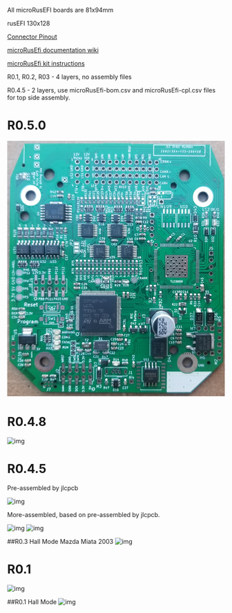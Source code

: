 All microRusEFI boards are 81x94mm

rusEFI 130x128

[Connector Pinout](https://github.com/rusefi/rusefi/wiki/Hardware_microRusEfi_wiring)

[microRusEfi documentation wiki](https://github.com/rusefi/rusefi/wiki/Hardware_microRusEfi)

[microRusEfi kit instructions](https://github.com/rusefi/rusefi/wiki/Hardware_microRusEfi_kit_instructions)


R0.1, R0.2, R03 - 4 layers, no assembly files

R0.4.5 - 2 layers, use microRusEfi-bom.csv and microRusEfi-cpl.csv files for top side assembly.


# R0.5.0
![img](https://raw.githubusercontent.com/rusefi/rusefi_documentation/master/Hardware/microrusefi/Hardware_microRusEfi_0.5.0_pre_assembled_front.jpg)


# R0.4.8

![img](https://raw.githubusercontent.com/rusefi/rusefi_documentation/master/Hardware/microrusefi/Hardware_microRusEfi_0.4.8_pre_assembled_front.jpg)

# R0.4.5

Pre-assembled by jlcpcb

![img](https://raw.githubusercontent.com/wiki/rusefi/rusefi_documentation/Hardware/microrusefi/Hardware_microRusEfi_0.4.5_pre_assembled_front.jpg)

More-assembled, based on pre-assembled by jlcpcb. 

![img](https://raw.githubusercontent.com/wiki/rusefi/rusefi_documentation/Hardware/microrusefi/Hardware_microRusEfi_0.4.5_more_assembled_front.jpg)
![img](https://raw.githubusercontent.com/wiki/rusefi/rusefi_documentation/Hardware/microrusefi/Hardware_microRusEfi_0.4.5_more_assembled_back.jpg)

##R0.3 Hall Mode Mazda Miata 2003
![img](https://raw.githubusercontent.com/wiki/rusefi/rusefi_documentation/Hardware/microrusefi/Hardware_microRusEfi_0_3_assembled_front_hall_setup.jpg)


# R0.1
![img](https://raw.githubusercontent.com/wiki/rusefi/rusefi_documentation/Hardware/microrusefi/Hardware_microRusEfi_0_1_pcb.jpg)

##R0.1 Hall Mode
![img](https://raw.githubusercontent.com/wiki/rusefi/rusefi_documentation/Hardware/microrusefi/Hardware_microRusEfi_0_1_assembled_front_hall_setup.jpg)


